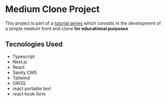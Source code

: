 # Medium Clone Project

This project is part of a [tutorial series](https://www.youtube.com/watch?v=I2dcpatq54o) which consists in the development of a simple medium front end clone **for educational purposes**

## Tecnologies Used
- Typescript
- Next.js
- React
- Sanity CMS
- Tailwind
- GROQ
- react portable text
- react hook form